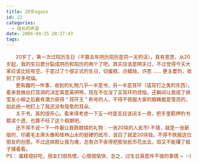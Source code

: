 ```yaml
---
title: 20岁again
id: 22
categories:
  - 成长的声音
date: 2006-04-25 20:27:43
tags:
---
```


<div id="msgcns!DA984E57EDE76A7C!418" class="bvMsg">
<div><span style="color: #993300; font-size: small;">       20岁了，第一次过阳历生日（不算去年阴历阳历是同一天的话）。真有意思，从20岁起，我的生日要分裂成阴历和阳历的两个了吧。其实应该是明天过，不过觉得今天大家应该比较有空。于是过了个很正式的生日，切蛋糕，点蜡烛，许愿 …… 更主要的，收到了许多祝福。</span></div>
<div><span style="color: #993300; font-size: small;">       更有趣的一件事，收到的礼物几乎一半是书，另一半是耳环（或耳钉之类的东西）。看来我做出打耳洞的决定真是英明啊，现在不仅没了买耳环的烦恼，还瞬间让我成了继室友小柳之后最有潜力获得 “ 耳环王 ” 称号的人。不得不佩服大家的眼睛都是雪亮的，如此统一地盯上了我还没有痊愈的耳朵。</span></div>
<div><span style="color: #993300; font-size: small;">       关于书，真的很开心。看来得考虑一下五一时是否应该闭关一周，把手里羁押的书都读个透，也算不枉了这个假期吧。</span></div>
<div><span style="color: #993300; font-size: small;">       还不得不说一下一件最让我跌眼镜的礼物：一张20块的人民币! 不错，就是一张新版的，印着毛主席头像和桂林山水的挺硬的纸币，说白了就是20块钱。不得不佩服这位朋友的创意。不过这样颇让我为难，总有点不舍得把那张纸币花出去，但又不能镶了框子摆着看。</span></div>
<div></div>
<div><span style="color: #993300; font-size: small;">PS： 蛋糕很好吃，朋友们很热情，心情很愉快，总之，过生日真是件不错的事情 ~  :-) </span></div>
<div></div>
<div><span style="color: #993300; font-size: small;">      </span></div>
</div>